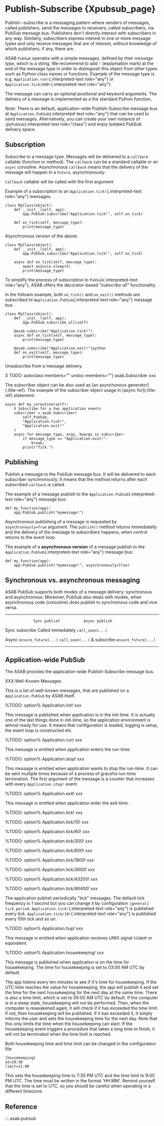 Publish-Subscribe {Xpubsub_page}
=================

Publish--subscribe is a messaging pattern where senders of messages,
called publishers, send the messages to receivers, called subscribers,
via PubSub message bus. Publishers don\'t directly interact with
subscribers in any way. Similarly, subscribers express interest in one
or more message types and only receive messages that are of interest,
without knowledge of which publishers, if any, there are.

ASAB `PubSub` operates with a simple messages, defined by their *message
type*, which is a string. We recommend to add `!` (explamation mark) at
the end of the message type in order to distinguish this object from
other types such as Python class names or functions. Example of the
message type is e.g. `Application.run!`{.interpreted-text role="any"} or
`Application.tick/600!`{.interpreted-text role="any"}.

The message can carry an optional positional and keyword arguments. The
delivery of a message is implemented as a the standard Python function.

*Note:* There is an default, application-wide Publish-Subscribe message
bus at `Application.PubSub`{.interpreted-text role="any"} that can be
used to send messages. Alternatively, you can create your own instance
of :py`PubSub`{.interpreted-text role="class"} and enjoy isolated PubSub
delivery space.

Subscription
------------

Subscribe to a message type. Messages will be delivered to a `callback`
callable (function or method). The `callback` can be a standard callable
or an `async` coroutine. Asynchronous `callback` means that the delivery
of the message will happen in a `Future`, asynchronously.

`Callback` callable will be called with the first argument

Example of a subscription to an `Application.tick!`{.interpreted-text
role="any"} messages.

``` {.python}
class MyClass(object):
    def __init__(self, app):
        app.PubSub.subscribe("Application.tick!", self.on_tick)

    def on_tick(self, message_type):
        print(message_type)
```

Asynchronous version of the above:

``` {.python}
class MyClass(object):
    def __init__(self, app):
        app.PubSub.subscribe("Application.tick!", self.on_tick)

    async def on_tick(self, message_type):
        await asyncio.sleep(5)
        print(message_type)
```

To simplify the process of subscription to `PubSub`{.interpreted-text
role="any"}, ASAB offers the decorator-based *\"subscribe all\"*
functionality.

In the followin example, both `on_tick()` and `on_exit()` methods are
subscribed to `Application.PubSub`{.interpreted-text role="any"} message
bus.

``` {.python}
class MyClass(object):
    def __init__(self, app):
        app.PubSub.subscribe_all(self)

    @asab.subscribe("Application.tick!")
    async def on_tick(self, message_type):
        print(message_type)

    @asab.subscribe("Application.exit!")python
    def on_exit(self, message_type):
        print(message_type)
```

Unsubscribe from a message delivery.

X TODO: autoclass members="" undoc-members=""}
asab.Subscriber
xxx

The subscriber object can be also used as [an asynchonous
generator]{.title-ref}. The example of the subscriber object usage in
[async for]{.title-ref} statement:

``` {.python}
async def my_coroutine(self):
    X Subscribe for a two application events
    subscriber = asab.Subscriber(
        self.PubSub,
        "Application.tick!",
        "Application.exit!"
    )
    async for message_type, args, kwargs in subscriber:
        if message_type == "Application.exit!":
            break;
        print("Tick.")
```

Publishing
----------

Publish a message to the PubSub message bus. It will be delivered to
each subscriber synchronously. It means that the method returns after
each subscribed `callback` is called.

The example of a message publish to the
`Application.PubSub`{.interpreted-text role="any"} message bus:

``` {.python}
def my_function(app):
    app.PubSub.publish("mymessage!")
```

Asynchronous publishing of a message is requested by
`asynchronously=True` argument. The `publish()` method returns
immediatelly and the delivery of the message to subscribers happens,
when control returns to the event loop.

The example of a **asynchronous version** of a message publish to the
`Application.PubSub`{.interpreted-text role="any"} message bus:

``` {.python}
def my_function(app):
    app.PubSub.publish("mymessage!", asynchronously=True)
```

Synchronous vs. asynchronous messaging
--------------------------------------

ASAB PubSub supports both modes of a message delivery: synchronous and
asynchronous. Moreover, PubSub also deals with modes, when asynchronous
code (coroutine) does publish to synchronous code and vice versa.

  -------------- ---------------------- ------------------------------------
                 Sync publish           Async publish

  Sync subscribe Called immediately     `call_soon(...)`

  Async          `ensure_future(...)`   `call_soon(...)` &
  subscribe                             `ensure_future(...)`
  -------------- ---------------------- ------------------------------------

Application-wide PubSub
-----------------------

The ASAB provides the application-wide Publish-Subscribe message bus.

XXX Well-Known Messages

This is a list of well-known messages, that are published on a
`Application.PubSub` by ASAB itself.

%TODO: option%
Application.init!
xxx

This message is published when application is in the init-time. It is
actually one of the last things done in init-time, so the application
environment is almost ready for use. It means that configuration is
loaded, logging is setup, the event loop is constructed etc.

%TODO: option%
Application.run!
xxx

This message is emitted when application enters the run-time.

%TODO: option%
Application.stop!
xxx

This message is emitted when application wants to stop the run-time. It
can be sent multiple times because of a process of graceful run-time
termination. The first argument of the message is a counter that
increases with every `Application.stop!` event.

%TODO: option%
Application.exit!
xxx

This message is emitted when application enter the exit-time.

%TODO: option%
Application.tick!
xxx

%TODO: option%
Application.tick/10!
xxx

%TODO: option%
Application.tick/60!
xxx

%TODO: option%
Application.tick/300!
xxx

%TODO: option%
Application.tick/600!
xxx

%TODO: option%
Application.tick/1800!
xxx

%TODO: option%
Application.tick/3600!
xxx

%TODO: option%
Application.tick/43200!
xxx

%TODO: option%
Application.tick/86400!
xxx

The application publish periodically \"tick\" messages. The default tick
frequency is 1 second but you can change it by configuration
`[general] tick_period`. `Application.tick!`{.interpreted-text
role="any"} is published every tick.
`Application.tick/10!`{.interpreted-text role="any"} is published every
10th tick and so on.

%TODO: option%
Application.hup!
xxx

This message is emitted when application receives UNIX signal `SIGHUP`
or equivalent.

%TODO: option%
Application.housekeeping!
xxx

This message is published when application is on the time for
housekeeping. The time for housekeeping is set to 03:00 AM UTC by
default.

The app listens every ten minutes to see if it\'s time for housekeeping.
If the UTC time reaches the value for housekeeping, the app will publish
it and set the time for the next housekeeping for the next day at the
same time. There is also a time limit, which is set to 05:00 AM UTC by
default. If the computer is in a sleep state, housekeeping will not be
performed. Then, when the computer is reawakened again, it will check if
it has exceeded the time limit. If not, then housekeeping will be
published. If it has exceeded it, it simply informs the user and sets
the housekeeping time for the next day. Note that this only limits the
time when the housekeeping can start. If the housekeeping event triggers
a procedure that takes a long time to finish, it will not be terminated
when the time limit is reached.

Both housekeeping time and time limit can be changed in the
configuration file:

``` {.ini}
[housekeeping]
at=19:30
limit=21:00
```

This sets the housekeeping time to 7:30 PM UTC and the time limit to
9:00 PM UTC. The time must be written in the format \'HH:MM\'. Remind
yourself that the time is set to UTC, so you should be careful when
operating in a different timezone.


Reference
---------

::: asab.pubsub